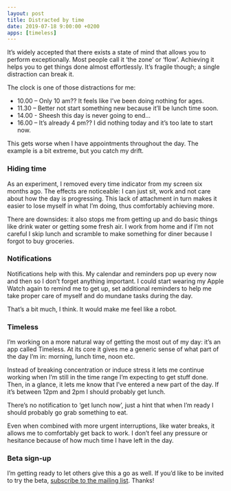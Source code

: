 ```yaml
---
layout: post
title: Distracted by time
date: 2019-07-18 9:00:00 +0200
apps: [timeless]
---
```

It’s widely accepted that there exists a state of mind that allows you to perform exceptionally. Most people call it ‘the zone’ or ‘flow’. Achieving it helps you to get things done almost effortlessly. It’s fragile though; a single distraction can break it.

The clock is one of those distractions for me:

* 10.00 – Only 10 am?? It feels like I’ve been doing nothing for ages.
* 11.30 – Better not start something new because it’ll be lunch time soon.
* 14.00 - Sheesh this day is never going to end…
* 16.00 – It’s already 4 pm?? I did nothing today and it’s too late to start now.

This gets worse when I have appointments throughout the day. The example is a bit extreme, but you catch my drift.

### Hiding time
As an experiment, I removed every time indicator from my screen six months ago. The effects are noticeable: I can just sit, work and not care about how the day is progressing. This lack of attachment in turn makes it easier to lose myself in what I’m doing, thus comfortably achieving more.

There are downsides: it also stops me from getting up and do basic things like drink water or getting some fresh air. I work from home and if I’m not careful I skip lunch and scramble to make something for diner because I forgot to buy groceries.

### Notifications
Notifications help with this. My calendar and reminders pop up every now and then so I don’t forget anything important. I could start wearing my Apple Watch again to remind me to get up, set additional reminders to help me take proper care of myself and do mundane tasks during the day.

That’s a bit much, I think. It would make me feel like a robot.

### Timeless
I’m working on a more natural way of getting the most out of my day: it’s an app called Timeless. At its core it gives me a generic sense of what part of the day I’m in: morning, lunch time, noon etc.

Instead of breaking concentration or induce stress it lets me continue working when I’m still in the time range I’m expecting to get stuff done. Then, in a glance, it lets me know that I’ve entered a new part of the day. If it’s between 12pm and 2pm I should probably get lunch. 

There’s no notification to ‘get lunch now’, just a hint that when I’m ready I should probably go grab something to eat.

Even when combined with more urgent interruptions, like water breaks, it allows me to comfortably get back to work. I don’t feel any pressure or hesitance because of how much time I have left in the day.

### Beta sign-up
I’m getting ready to let others give this a go as well. If you’d like to be invited to try the beta, [subscribe to the mailing list](https://www.dangercove.com/timeless). Thanks!
